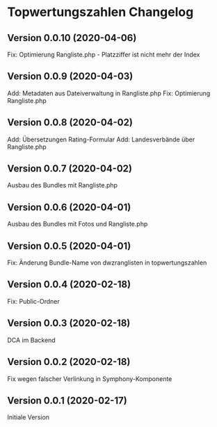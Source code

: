 # Topwertungszahlen Changelog

## Version 0.0.10 (2020-04-06)

Fix: Optimierung Rangliste.php - Platzziffer ist nicht mehr der Index

## Version 0.0.9 (2020-04-03)

Add: Metadaten aus Dateiverwaltung in Rangliste.php
Fix: Optimierung Rangliste.php

## Version 0.0.8 (2020-04-02)

Add: Übersetzungen Rating-Formular
Add: Landesverbände über Rangliste.php

## Version 0.0.7 (2020-04-02)

Ausbau des Bundles mit Rangliste.php

## Version 0.0.6 (2020-04-01)

Ausbau des Bundles mit Fotos und Rangliste.php

## Version 0.0.5 (2020-04-01)

Fix: Änderung Bundle-Name von dwzranglisten in topwertungszahlen

## Version 0.0.4 (2020-02-18)

Fix: Public-Ordner

## Version 0.0.3 (2020-02-18)

DCA im Backend

## Version 0.0.2 (2020-02-18)

Fix wegen falscher Verlinkung in Symphony-Komponente

## Version 0.0.1 (2020-02-17)

Initiale Version
